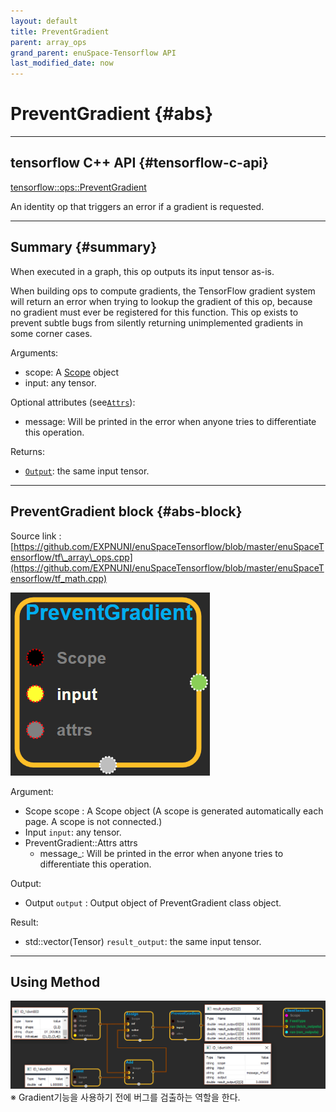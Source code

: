 ```yaml
--- 
layout: default 
title: PreventGradient 
parent: array_ops 
grand_parent: enuSpace-Tensorflow API 
last_modified_date: now 
--- 
```


# PreventGradient {#abs}

---

## tensorflow C++ API {#tensorflow-c-api}

[tensorflow::ops::PreventGradient](https://www.tensorflow.org/api_docs/cc/class/tensorflow/ops/prevent-gradient.html)

An identity op that triggers an error if a gradient is requested.

---

## Summary {#summary}

When executed in a graph, this op outputs its input tensor as-is.

When building ops to compute gradients, the TensorFlow gradient system will return an error when trying to lookup the gradient of this op, because no gradient must ever be registered for this function. This op exists to prevent subtle bugs from silently returning unimplemented gradients in some corner cases.

Arguments:

* scope: A [Scope](https://www.tensorflow.org/api_docs/cc/class/tensorflow/scope.html#classtensorflow_1_1_scope) object
* input: any tensor.

Optional attributes \(see[`Attrs`](https://www.tensorflow.org/api_docs/cc/struct/tensorflow/ops/prevent-gradient/attrs.html#structtensorflow_1_1ops_1_1_prevent_gradient_1_1_attrs)\):

* message: Will be printed in the error when anyone tries to differentiate this operation.

Returns:

* [`Output`](https://www.tensorflow.org/api_docs/cc/class/tensorflow/output.html#classtensorflow_1_1_output): the same input tensor.

---

## PreventGradient block {#abs-block}

Source link :[https://github.com/EXPNUNI/enuSpaceTensorflow/blob/master/enuSpaceTensorflow/tf\_array\_ops.cpp](https://github.com/EXPNUNI/enuSpaceTensorflow/blob/master/enuSpaceTensorflow/tf_math.cpp)

![](./assets/array_ops/preventgradient1.png)

Argument:

* Scope scope : A Scope object \(A scope is generated automatically each page. A scope is not connected.\)
* Input `input`: any tensor.
* PreventGradient::Attrs attrs
  * message\_: Will be printed in the error when anyone tries to differentiate this operation.

Output:

* Output `output` : Output object of PreventGradient class object.

Result:

* std::vector\(Tensor\) `result_output`: the same input tensor.

---

## Using Method

![](./assets/array_ops/preventgradient2.png)※ Gradient기능을 사용하기 전에 버그를 검출하는 역할을 한다.

